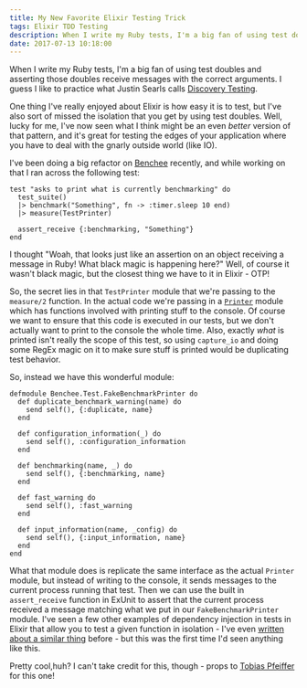 ```yaml
---
title: My New Favorite Elixir Testing Trick 
tags: Elixir TDD Testing
description: When I write my Ruby tests, I'm a big fan of using test doubles and asserting those doubles receive messages with the correct arguments. I guess I like to practice what Justin Searls calls Discovery Testing
date: 2017-07-13 10:18:00
---
```


When I write my Ruby tests, I'm a big fan of using test doubles and asserting
those doubles receive messages with the correct arguments. I guess I like to
practice what Justin Searls calls [Discovery Testing](https://github.com/testdouble/contributing-tests/wiki/Discovery-Testing).

One thing I've really enjoyed about Elixir is how easy it is to test, but I've
also sort of missed the isolation that you get by using test doubles. Well,
lucky for me, I've now seen what I think might be an even _better_ version of that
pattern, and it's great for testing the edges of your application where you have
to deal with the gnarly outside world (like IO).

I've been doing a big refactor on [Benchee](https://github.com/PragTob/benchee)
recently, and while working on that I ran across the following test:

```
test "asks to print what is currently benchmarking" do
  test_suite()
  |> benchmark("Something", fn -> :timer.sleep 10 end)
  |> measure(TestPrinter)

  assert_receive {:benchmarking, "Something"}
end
```

I thought "Woah, that looks just like an assertion on an object receiving a
message in Ruby! What black magic is happening here?" Well, of course it wasn't
black magic, but the closest thing we have to it in Elixir - OTP!

So, the secret lies in that `TestPrinter` module that we're passing to the
`measure/2` function. In the actual code we're passing in a [`Printer`](https://github.com/PragTob/benchee/blob/master/lib/benchee/output/benchmark_printer.ex) module
which has functions involved with printing stuff to the console. Of course we
want to ensure that this code is executed in our tests, but we don't actually
want to print to the console the whole time. Also, exactly _what_ is printed
isn't really the scope of this test, so using `capture_io` and doing some RegEx
magic on it to make sure stuff is printed would be duplicating test behavior.

So, instead we have this wonderful module:


```
defmodule Benchee.Test.FakeBenchmarkPrinter do
  def duplicate_benchmark_warning(name) do
    send self(), {:duplicate, name}
  end

  def configuration_information(_) do
    send self(), :configuration_information
  end

  def benchmarking(name, _) do
    send self(), {:benchmarking, name}
  end

  def fast_warning do
    send self(), :fast_warning
  end

  def input_information(name, _config) do
    send self(), {:input_information, name}
  end
end
```

What that module does is replicate the same interface as the actual `Printer`
module, but instead of writing to the console, it sends messages to the current
process running that test. Then we can use the built in `assert_receive`
function in ExUnit to assert that the current process received a message
matching what we put in our `FakeBenchmarkPrinter` module. I've seen a few other
examples of dependency injection in tests in Elixir that allow you to test a
given function in isolation - I've even [written about a similar thing](/refactoring-for-tests-in-elixir) before -
but this was the first time I'd seen anything like this.

Pretty cool,huh? I can't take credit for this, though - props to
[Tobias Pfeiffer](http://www.pragtob.info/) for this one!
